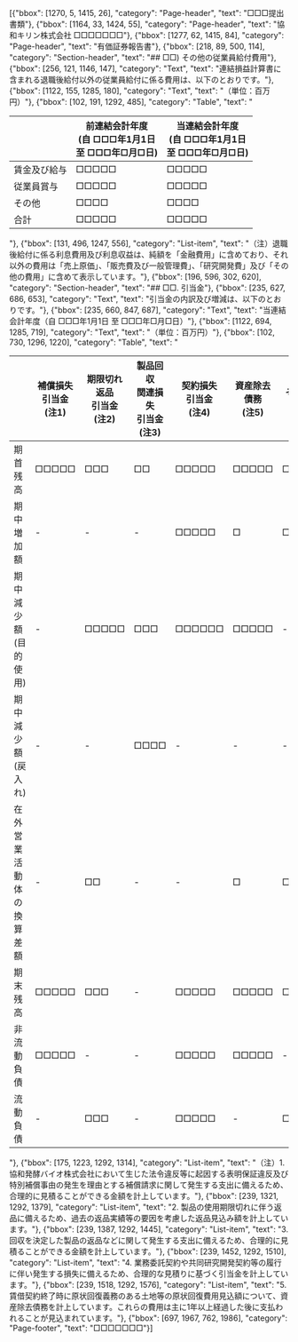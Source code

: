 [{"bbox": [1270, 5, 1415, 26], "category": "Page-header", "text": "□□□提出書類"}, {"bbox": [1164, 33, 1424, 55], "category": "Page-header", "text": "協和キリン株式会社 □□□□□□□"}, {"bbox": [1277, 62, 1415, 84], "category": "Page-header", "text": "有価証券報告書"}, {"bbox": [218, 89, 500, 114], "category": "Section-header", "text": "## □□) その他の従業員給付費用"}, {"bbox": [256, 121, 1146, 147], "category": "Text", "text": "連結損益計算書に含まれる退職後給付以外の従業員給付に係る費用は、以下のとおりです。"}, {"bbox": [1122, 155, 1285, 180], "category": "Text", "text": "（単位：百万円）"}, {"bbox": [102, 191, 1292, 485], "category": "Table", "text": "<table><thead><tr><th></th><th>前連結会計年度<br>(自 □□□年1月1日<br>至 □□□年□月□日)</th><th>当連結会計年度<br>(自 □□□年1月1日<br>至 □□□年□月□日)</th></tr></thead><tbody><tr><td>賃金及び給与</td><td>□□□□□</td><td>□□□□□</td></tr><tr><td>従業員賞与</td><td>□□□□□</td><td>□□□□□</td></tr><tr><td>その他</td><td>□□□□</td><td>□□□□</td></tr><tr><td>合計</td><td>□□□□□</td><td>□□□□□</td></tr></tbody></table>"}, {"bbox": [131, 496, 1247, 556], "category": "List-item", "text": "（注）退職後給付に係る利息費用及び利息収益は、純額を「金融費用」に含めており、それ以外の費用は「売上原価」、「販売費及び一般管理費」、「研究開発費」及び「その他の費用」に含めて表示しています。"}, {"bbox": [196, 596, 302, 620], "category": "Section-header", "text": "## □□. 引当金"}, {"bbox": [235, 627, 686, 653], "category": "Text", "text": "引当金の内訳及び増減は、以下のとおりです。"}, {"bbox": [235, 660, 847, 687], "category": "Text", "text": "当連結会計年度（自 □□□年1月1日 至 □□□年□月□日）"}, {"bbox": [1122, 694, 1285, 719], "category": "Text", "text": "（単位：百万円）"}, {"bbox": [102, 730, 1296, 1220], "category": "Table", "text": "<table><thead><tr><th></th><th>補償損失<br>引当金<br>(注1)</th><th>期限切れ<br>返品<br>引当金<br>(注2)</th><th>製品回収<br>関連損失<br>引当金<br>(注3)</th><th>契約損失<br>引当金<br>(注4)</th><th>資産除去<br>債務<br>(注5)</th><th>その他</th><th>合計</th></tr></thead><tbody><tr><td>期首残高</td><td>□□□□□</td><td>□□□</td><td>□□</td><td>□□□□□</td><td>□□□□□</td><td>□□□</td><td>□□□□□</td></tr><tr><td>期中増加額</td><td>-</td><td>-</td><td>-</td><td>□□□□□</td><td>□</td><td>□□□</td><td>□□□□□</td></tr><tr><td>期中減少額(目的使用)</td><td>-</td><td>□□□□□</td><td>□□□</td><td>□□□□□□</td><td>□□□□□</td><td>-</td><td>□□□□□□</td></tr><tr><td>期中減少額(戻入れ)</td><td>-</td><td>-</td><td>□□□□</td><td>-</td><td>-</td><td>-</td><td>□□□□</td></tr><tr><td>在外営業活動体の換算差額</td><td>-</td><td>□□</td><td>-</td><td>-</td><td>□</td><td>□□</td><td>□□□</td></tr><tr><td>期末残高</td><td>□□□□□</td><td>□□□</td><td>-</td><td>□□□□□</td><td>□□□□□</td><td>□□□</td><td>□□□□□</td></tr><tr><td>非流動負債</td><td>□□□□□</td><td>-</td><td>-</td><td>□□□□□</td><td>□□□□□</td><td>-</td><td>□□□□□</td></tr><tr><td>流動負債</td><td>-</td><td>□□□</td><td>-</td><td>□□□□□</td><td>-</td><td>□□□</td><td>□□□□□</td></tr></tbody></table>"}, {"bbox": [175, 1223, 1292, 1314], "category": "List-item", "text": "（注）1. 協和発酵バイオ株式会社において生じた法令違反等に起因する表明保証違反及び特別補償事由の発生を理由とする補償請求に関して発生する支出に備えるため、合理的に見積ることができる金額を計上しています。"}, {"bbox": [239, 1321, 1292, 1379], "category": "List-item", "text": "2. 製品の使用期限切れに伴う返品に備えるため、過去の返品実績等の要因を考慮した返品見込み額を計上しています。"}, {"bbox": [239, 1387, 1292, 1445], "category": "List-item", "text": "3. 回収を決定した製品の返品などに関して発生する支出に備えるため、合理的に見積ることができる金額を計上しています。"}, {"bbox": [239, 1452, 1292, 1510], "category": "List-item", "text": "4. 業務委託契約や共同研究開発契約等の履行に伴い発生する損失に備えるため、合理的な見積りに基づく引当金を計上しています。"}, {"bbox": [239, 1518, 1292, 1576], "category": "List-item", "text": "5. 賃借契約終了時に原状回復義務のある土地等の原状回復費用見込額について、資産除去債務を計上しています。これらの費用は主に1年以上経過した後に支払われることが見込まれています。"}, {"bbox": [697, 1967, 762, 1986], "category": "Page-footer", "text": "□□□□□□□"}]